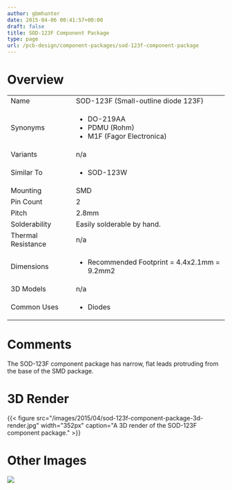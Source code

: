 ```yaml
---
author: gbmhunter
date: 2015-04-06 00:41:57+00:00
draft: false
title: SOD-123F Component Package
type: page
url: /pcb-design/component-packages/sod-123f-component-package
---
```


# Overview


<table >
<tbody >
<tr >

<td >Name
</td>

<td >SOD-123F (Small-outline diode 123F)
</td>
</tr>
<tr >

<td >Synonyms
</td>

<td >



  * DO-219AA
  * PDMU (Rohm)
  * M1F (Fagor Electronica)


</td>
</tr>
<tr >

<td >Variants
</td>

<td >n/a
</td>
</tr>
<tr >

<td >Similar To
</td>

<td >



  * SOD-123W


</td>
</tr>
<tr >

<td >Mounting
</td>

<td >SMD
</td>
</tr>
<tr >

<td >Pin Count
</td>

<td >2
</td>
</tr>
<tr >

<td >Pitch
</td>

<td >2.8mm
</td>
</tr>
<tr >

<td >Solderability
</td>

<td >Easily solderable by hand.
</td>
</tr>
<tr >

<td >Thermal Resistance
</td>

<td >n/a
</td>
</tr>
<tr >

<td >Dimensions
</td>

<td >



  * Recommended Footprint = 4.4x2.1mm = 9.2mm2


</td>
</tr>
<tr >

<td >3D Models
</td>

<td >n/a
</td>
</tr>
<tr >

<td >Common Uses
</td>

<td >



  * Diodes


</td>
</tr>
</tbody>
</table>


# Comments




The SOD-123F component package has narrow, flat leads protruding from the base of the SMD package.




# 3D Render


{{< figure src="/images/2015/04/sod-123f-component-package-3d-render.jpg" width="352px" caption="A 3D render of the SOD-123F component package."  >}}


# Other Images




![](http://blog.mbedded.ninja/nextgen-attach_to_post/preview/id--7608)





##  
